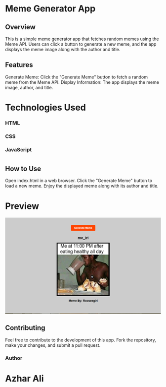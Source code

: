 # Meme Generator App <br>
## Overview <br>
This is a simple meme generator app that fetches random memes using the Meme API. Users can click a button to generate a new meme, and the app displays the meme image along with the author and title.

## Features <br>
Generate Meme: Click the "Generate Meme" button to fetch a random meme from the Meme API.
Display Information: The app displays the meme image, author, and title.

# Technologies Used <br>
### HTML <br>
### CSS <br> 
### JavaScript <br>
#
## How to Use <br>
Open index.html in a web browser.
Click the "Generate Meme" button to load a new meme.
Enjoy the displayed meme along with its author and title.

# Preview <br>
![Meme Generator App Preview](images\memes-app-preview.PNG)

## Contributing 
Feel free to contribute to the development of this app. Fork the repository, make your changes, and submit a pull request.

### Author <br>
# Azhar Ali
